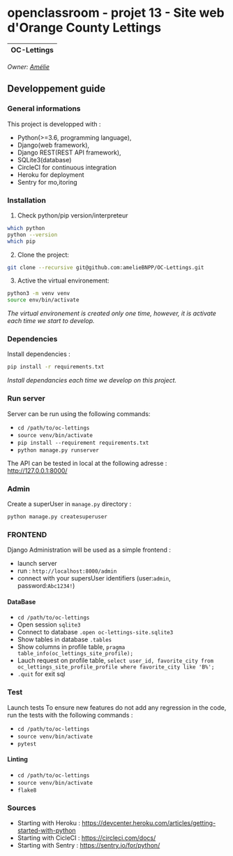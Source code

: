 # openclassroom - projet 13 - Site web d'Orange County Lettings

| OC-Lettings |
|:----------:|

_Owner: [Amélie](https://github.com/ameliebnpp)_

## Developpement guide

### General informations

This project is developped with :
- Python(>=3.6, programming language),
- Django(web framework),
- Django REST(REST API framework),
- SQLite3(database)
- CircleCI for continuous integration
- Heroku for deployment
- Sentry for mo,itoring

### Installation

1. Check python/pip version/interpreteur

```bash
which python
python --version
which pip
```

2. Clone the project:

```bash
git clone --recursive git@github.com:amelieBNPP/OC-Lettings.git
```

3. Active the virtual environement:
```bash
python3 -m venv venv
source env/bin/activate
```
*The virtual environement is created only one time, however, it is activate each time we start to develop.*

### Dependencies

Install dependencies :

```bash
pip install -r requirements.txt
```

*Install dependancies each time we develop on this project.*

### Run server

Server can be run using the following commands:
- `cd /path/to/oc-lettings`
- `source venv/bin/activate`
- `pip install --requirement requirements.txt`
- `python manage.py runserver`

The API can be tested in local at the following adresse : http://127.0.0.1:8000/

### Admin

Create a superUser in `manage.py` directory : 
```bash
python manage.py createsuperuser
```

### FRONTEND

Django Administration will be used as a simple frontend : 
- launch server
- run : `http://localhost:8000/admin`
- connect with your supersUser identifiers (user:`admin`, password:`Abc1234!`)

#### DataBase

- `cd /path/to/oc-lettings`
- Open session `sqlite3`
- Connect to database `.open oc-lettings-site.sqlite3`
- Show tables in database `.tables`
- Show columns in profile table, `pragma table_info(oc_lettings_site_profile);`
- Lauch request on profile table, `select user_id, favorite_city from
  oc_lettings_site_profile_profile where favorite_city like 'B%';`
- `.quit` for exit sql
### Test

Launch tests
To ensure new features do not add any regression in the code, run the tests with the following commands :

- `cd /path/to/oc-lettings`
- `source venv/bin/activate`
- `pytest`

#### Linting

- `cd /path/to/oc-lettings`
- `source venv/bin/activate`
- `flake8`

### Sources

- Starting with Heroku : https://devcenter.heroku.com/articles/getting-started-with-python
- Starting with CicleCI : https://circleci.com/docs/
- Starting with Sentry : https://sentry.io/for/python/